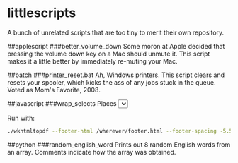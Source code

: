 littlescripts
=============
A bunch of unrelated scripts that are too tiny to merit their own repository.

##applescript
###better_volume_down
Some moron at Apple decided that pressing the volume down key on a Mac should unmute it. This script makes it a little better by immediately re-muting your Mac.

##batch
###printer_reset.bat
Ah, Windows printers. This script clears and resets your spooler, which kicks the ass of any jobs stuck in the queue. Voted as Mom's Favorite, 2008.

##javascript
###wrap_selects
Places <select> elements on the page into wrappers, which is a good first step for styling them. I can't *wait* until we can do away with this once & for all, but for now it's still a necessary evil.
###sticky_footer (in multi-page PDF)
While using [wkhtmltopdf-0.11.0-rc1 osx](https://code.google.com/p/wkhtmltopdf/) to convert HTML -> PDF, I needed a way to stick some text at the very bottom of the last page, regardless of main content length. This ugly beast should do the trick (example project included).

Run with:
```bash
./wkhtmltopdf --footer-html /wherever/footer.html --footer-spacing -5.5 /wherever/main.html /wherever/thisgetsprinted.pdf
```

##python
###random_english_word
Prints out 8 random English words from an array. Comments indicate how the array was obtained.
